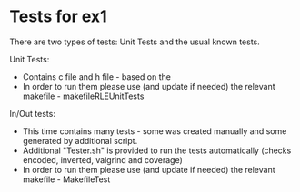 # Tests for ex1
There are two types of tests: Unit Tests and the usual known tests.

Unit Tests:
* Contains c file and h file - based on the 
* In order to run them please use (and update if needed) the relevant makefile - makefileRLEUnitTests

In/Out tests:
* This time contains many tests - some was created manually and some generated by additional script.
* Additional "Tester.sh" is provided to run the tests automatically (checks encoded, inverted, valgrind and coverage)
* In order to run them please use (and update if needed) the relevant makefile - MakefileTest
